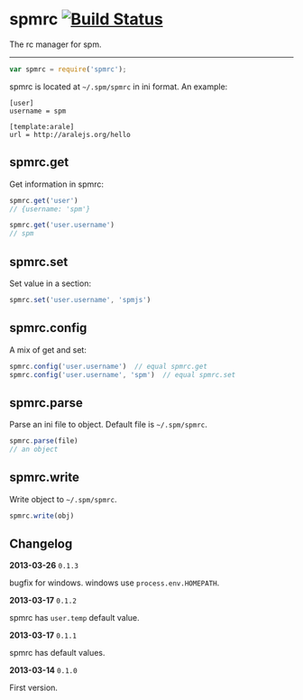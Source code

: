 # spmrc [![Build Status](https://travis-ci.org/spmjs/spmrc.png)](https://travis-ci.org/spmjs/spmrc)

The rc manager for spm.

----


```js
var spmrc = require('spmrc');
```

spmrc is located at `~/.spm/spmrc` in ini format. An example:

```
[user]
username = spm

[template:arale]
url = http://aralejs.org/hello
```


## spmrc.get

Get information in spmrc:

```js
spmrc.get('user')
// {username: 'spm'}

spmrc.get('user.username')
// spm
```

## spmrc.set

Set value in a section:

```js
spmrc.set('user.username', 'spmjs')
```

## spmrc.config

A mix of get and set:

```js
spmrc.config('user.username')  // equal spmrc.get
spmrc.config('user.username', 'spm')  // equal spmrc.set
```

## spmrc.parse

Parse an ini file to object. Default file is `~/.spm/spmrc`.

```js
spmrc.parse(file)
// an object
```

## spmrc.write

Write object to `~/.spm/spmrc`.

```js
spmrc.write(obj)
```

## Changelog

**2013-03-26** `0.1.3`

bugfix for windows. windows use `process.env.HOMEPATH`.

**2013-03-17** `0.1.2`

spmrc has `user.temp` default value.

**2013-03-17** `0.1.1`

spmrc has default values.

**2013-03-14** `0.1.0`

First version.
